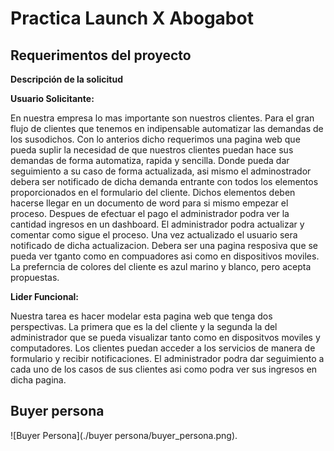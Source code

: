 # Practica Launch X Abogabot
## Requerimentos del proyecto

**Descripción de la solicitud**

**Usuario Solicitante:**

En nuestra empresa lo mas importante son nuestros clientes. Para el gran flujo de clientes que tenemos en indipensable automatizar las demandas de los susodichos.
Con lo anterios dicho requerimos una pagina web que pueda suplir la necesidad de que nuestros clientes puedan hace sus demandas de forma automatiza, rapida y sencilla. Donde pueda dar seguimiento a su caso de forma actualizada, asi mismo el adminostrador debera ser notificado de dicha demanda entrante con todos los elementos proporcionados en el formulario del cliente. Dichos elementos deben hacerse llegar en un documento de word para si mismo empezar el proceso. Despues de efectuar el pago el administrador podra ver la cantidad ingresos en un dashboard. El administrador podra actualizar y comentar como sigue el proceso. Una vez actualizado el usuario sera notificado de dicha actualizacion. Debera ser una pagina resposiva que se pueda ver tganto como en compuadores asi como en dispositivos moviles. La preferncia de colores del cliente es azul marino y blanco, pero acepta propuestas. 

**Lider Funcional:**

Nuestra tarea es hacer modelar esta pagina web que tenga dos perspectivas. La primera que es la del cliente y la segunda la del administrador que se pueda visualizar tanto como en dispositvos moviles y computadores. Los clientes puedan acceder a los servicios de manera de formulario y recibir notificaciones. El administrador podra dar seguimiento a cada uno de los casos de sus clientes asi como podra ver sus ingresos en dicha pagina.

## Buyer persona
![Buyer Persona](./buyer persona/buyer_persona.png).

